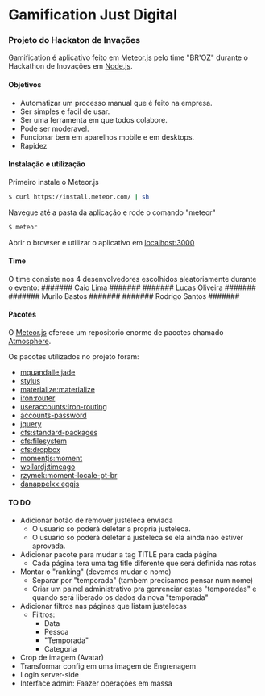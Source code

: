 # Gamification	Just Digital
### Projeto do Hackaton de Invações

Gamification é aplicativo feito em [Meteor.js](https://meteor.com) pelo time "BR'OZ" durante o Hackathon de Inovações em [Node.js](https://nodejs.org).

#### Objetivos

- Automatizar um processo manual que é feito na empresa.
- Ser simples e facil de usar.
- Ser uma ferramenta em que todos colabore.
- Pode ser moderavel.
- Funcionar bem em aparelhos mobile e em desktops.
- Rapidez

#### Instalação e utilização
Primeiro instale o Meteor.js
```sh
$ curl https://install.meteor.com/ | sh
```
Navegue até a pasta da aplicação e rode o comando "meteor"
```sh
$ meteor
```
Abrir o browser e utilizar o aplicativo em [localhost:3000](http://localhost:3000)


#### Time

O time consiste nos 4 desenvolvedores escolhidos aleatoriamente durante o evento:
####### Caio Lima #######
####### Lucas Oliveira #######
####### Murilo Bastos #######
####### Rodrigo Santos #######

#### Pacotes

O [Meteor.js](https://meteor.com) oferece um repositorio enorme de pacotes chamado [Atmosphere](atmospherejs.com).

Os pacotes utilizados no projeto foram:
- [mquandalle:jade](https://atmospherejs.com/mquandalle)
- [stylus](https://atmospherejs.com/meteor/stylus)
- [materialize:materialize](https://atmospherejs.com/materialize/materialize)
- [iron:router](https://atmospherejs.com/iron/router)
- [useraccounts:iron-routing](https://atmospherejs.com/useraccounts/iron-routing)
- [accounts-password](https://atmospherejs.com/meteor/accounts-password)
- [jquery](https://atmospherejs.com/meteor/jquery)
- [cfs:standard-packages](https://atmospherejs.com/cfs/standard-packages)
- [cfs:filesystem](https://atmospherejs.com/cfs/filesystem)
- [cfs:dropbox](https://atmospherejs.com/cfs/dropbox)
- [momentjs:moment](https://atmospherejs.com/momentjs/moment)
- [wollardj:timeago](https://atmospherejs.com/wollardj/timeago)
- [rzymek:moment-locale-pt-br](https://atmospherejs.com/rzymek/moment-locale-pt-br)
- [danappelxx:eggjs](https://atmospherejs.com/danappelxx/eggjs)

#### TO DO

- Adicionar botão de remover justeleca enviada
	- O usuario so poderá deletar a propria justeleca.
	- O usuario so poderá deletar a justeleca se ela ainda não estiver aprovada.
- Adicionar pacote para mudar a tag TITLE para cada página
	- Cada página tera uma tag title diferente que será definida nas rotas
- Montar o "ranking" (devemos mudar o nome)
	- Separar por "temporada" (tambem precisamos pensar num nome)
	- Criar um painel administrativo pra genrenciar estas "temporadas" e quando será liberado os dados da nova "temporada"
- Adicionar filtros nas páginas que listam justelecas
	- Filtros:
		- Data
		- Pessoa
		- "Temporada"
		- Categoria
- Crop de imagem (Avatar)
- Transformar config em uma imagem de Engrenagem
- Login server-side
- Interface admin: Faazer operações em massa
